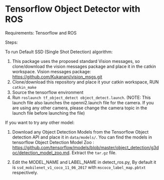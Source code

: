 # Tensorflow Object Detector with ROS

Requirements:
Tensorflow and ROS

Steps:

To run Default SSD (Single Shot Detection) algorithm:
1) This package uses the proposed standard Vision messages, so clone/download the vision messages package and place it in the catkin workspace. Vision messages package: https://github.com/Kukanani/vision_msgs.git
2) Clone/download this repository and place it your catkin workspace, RUN `catkin_make`
3) Source the tensorflow environment
4) Run `roslaunch tf_object_detect object_detect.launch`. (NOTE: This launch file also launches the openni2.launch file for the camera. If you are using any other camera, please change the camera topic in the launch file before launching the file)

If you want to try any other model:
1) Download any Object Detection Models from the Tensorflow Object detection API and place it in `data/models/`. 
You can find the models in tensorflow Object Detection Model Zoo : https://github.com/tensorflow/models/blob/master/object_detection/g3doc/detection_model_zoo.md. Extract the `tar.gz` file.  

2) Edit the MODEL_NAME and LABEL_NAME in detect_ros.py, By default it is `ssd_mobilenet_v1_coco_11_06_2017` with `mscoco_label_map.pbtxt` respectively. 

